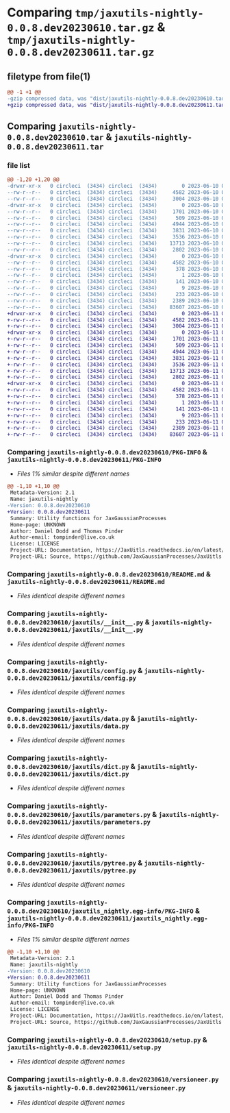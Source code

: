 # Comparing `tmp/jaxutils-nightly-0.0.8.dev20230610.tar.gz` & `tmp/jaxutils-nightly-0.0.8.dev20230611.tar.gz`

## filetype from file(1)

```diff
@@ -1 +1 @@
-gzip compressed data, was "dist/jaxutils-nightly-0.0.8.dev20230610.tar", last modified: Sat Jun 10 00:06:42 2023, max compression
+gzip compressed data, was "dist/jaxutils-nightly-0.0.8.dev20230611.tar", last modified: Sun Jun 11 00:06:35 2023, max compression
```

## Comparing `jaxutils-nightly-0.0.8.dev20230610.tar` & `jaxutils-nightly-0.0.8.dev20230611.tar`

### file list

```diff
@@ -1,20 +1,20 @@
-drwxr-xr-x   0 circleci  (3434) circleci  (3434)        0 2023-06-10 00:06:42.652812 jaxutils-nightly-0.0.8.dev20230610/
--rw-r--r--   0 circleci  (3434) circleci  (3434)     4582 2023-06-10 00:06:42.652812 jaxutils-nightly-0.0.8.dev20230610/PKG-INFO
--rw-r--r--   0 circleci  (3434) circleci  (3434)     3004 2023-06-10 00:06:36.000000 jaxutils-nightly-0.0.8.dev20230610/README.md
-drwxr-xr-x   0 circleci  (3434) circleci  (3434)        0 2023-06-10 00:06:42.656812 jaxutils-nightly-0.0.8.dev20230610/jaxutils/
--rw-r--r--   0 circleci  (3434) circleci  (3434)     1701 2023-06-10 00:06:36.000000 jaxutils-nightly-0.0.8.dev20230610/jaxutils/__init__.py
--rw-r--r--   0 circleci  (3434) circleci  (3434)      509 2023-06-10 00:06:42.656812 jaxutils-nightly-0.0.8.dev20230610/jaxutils/_version.py
--rw-r--r--   0 circleci  (3434) circleci  (3434)     4944 2023-06-10 00:06:36.000000 jaxutils-nightly-0.0.8.dev20230610/jaxutils/config.py
--rw-r--r--   0 circleci  (3434) circleci  (3434)     3831 2023-06-10 00:06:36.000000 jaxutils-nightly-0.0.8.dev20230610/jaxutils/data.py
--rw-r--r--   0 circleci  (3434) circleci  (3434)     3536 2023-06-10 00:06:36.000000 jaxutils-nightly-0.0.8.dev20230610/jaxutils/dict.py
--rw-r--r--   0 circleci  (3434) circleci  (3434)    13713 2023-06-10 00:06:36.000000 jaxutils-nightly-0.0.8.dev20230610/jaxutils/parameters.py
--rw-r--r--   0 circleci  (3434) circleci  (3434)     2802 2023-06-10 00:06:36.000000 jaxutils-nightly-0.0.8.dev20230610/jaxutils/pytree.py
-drwxr-xr-x   0 circleci  (3434) circleci  (3434)        0 2023-06-10 00:06:42.652812 jaxutils-nightly-0.0.8.dev20230610/jaxutils_nightly.egg-info/
--rw-r--r--   0 circleci  (3434) circleci  (3434)     4582 2023-06-10 00:06:42.000000 jaxutils-nightly-0.0.8.dev20230610/jaxutils_nightly.egg-info/PKG-INFO
--rw-r--r--   0 circleci  (3434) circleci  (3434)      378 2023-06-10 00:06:42.000000 jaxutils-nightly-0.0.8.dev20230610/jaxutils_nightly.egg-info/SOURCES.txt
--rw-r--r--   0 circleci  (3434) circleci  (3434)        1 2023-06-10 00:06:42.000000 jaxutils-nightly-0.0.8.dev20230610/jaxutils_nightly.egg-info/dependency_links.txt
--rw-r--r--   0 circleci  (3434) circleci  (3434)      141 2023-06-10 00:06:42.000000 jaxutils-nightly-0.0.8.dev20230610/jaxutils_nightly.egg-info/requires.txt
--rw-r--r--   0 circleci  (3434) circleci  (3434)        9 2023-06-10 00:06:42.000000 jaxutils-nightly-0.0.8.dev20230610/jaxutils_nightly.egg-info/top_level.txt
--rw-r--r--   0 circleci  (3434) circleci  (3434)      233 2023-06-10 00:06:42.656812 jaxutils-nightly-0.0.8.dev20230610/setup.cfg
--rw-r--r--   0 circleci  (3434) circleci  (3434)     2389 2023-06-10 00:06:36.000000 jaxutils-nightly-0.0.8.dev20230610/setup.py
--rw-r--r--   0 circleci  (3434) circleci  (3434)    83607 2023-06-10 00:06:36.000000 jaxutils-nightly-0.0.8.dev20230610/versioneer.py
+drwxr-xr-x   0 circleci  (3434) circleci  (3434)        0 2023-06-11 00:06:35.269529 jaxutils-nightly-0.0.8.dev20230611/
+-rw-r--r--   0 circleci  (3434) circleci  (3434)     4582 2023-06-11 00:06:35.269529 jaxutils-nightly-0.0.8.dev20230611/PKG-INFO
+-rw-r--r--   0 circleci  (3434) circleci  (3434)     3004 2023-06-11 00:06:29.000000 jaxutils-nightly-0.0.8.dev20230611/README.md
+drwxr-xr-x   0 circleci  (3434) circleci  (3434)        0 2023-06-11 00:06:35.269529 jaxutils-nightly-0.0.8.dev20230611/jaxutils/
+-rw-r--r--   0 circleci  (3434) circleci  (3434)     1701 2023-06-11 00:06:29.000000 jaxutils-nightly-0.0.8.dev20230611/jaxutils/__init__.py
+-rw-r--r--   0 circleci  (3434) circleci  (3434)      509 2023-06-11 00:06:35.269529 jaxutils-nightly-0.0.8.dev20230611/jaxutils/_version.py
+-rw-r--r--   0 circleci  (3434) circleci  (3434)     4944 2023-06-11 00:06:29.000000 jaxutils-nightly-0.0.8.dev20230611/jaxutils/config.py
+-rw-r--r--   0 circleci  (3434) circleci  (3434)     3831 2023-06-11 00:06:29.000000 jaxutils-nightly-0.0.8.dev20230611/jaxutils/data.py
+-rw-r--r--   0 circleci  (3434) circleci  (3434)     3536 2023-06-11 00:06:29.000000 jaxutils-nightly-0.0.8.dev20230611/jaxutils/dict.py
+-rw-r--r--   0 circleci  (3434) circleci  (3434)    13713 2023-06-11 00:06:29.000000 jaxutils-nightly-0.0.8.dev20230611/jaxutils/parameters.py
+-rw-r--r--   0 circleci  (3434) circleci  (3434)     2802 2023-06-11 00:06:29.000000 jaxutils-nightly-0.0.8.dev20230611/jaxutils/pytree.py
+drwxr-xr-x   0 circleci  (3434) circleci  (3434)        0 2023-06-11 00:06:35.269529 jaxutils-nightly-0.0.8.dev20230611/jaxutils_nightly.egg-info/
+-rw-r--r--   0 circleci  (3434) circleci  (3434)     4582 2023-06-11 00:06:35.000000 jaxutils-nightly-0.0.8.dev20230611/jaxutils_nightly.egg-info/PKG-INFO
+-rw-r--r--   0 circleci  (3434) circleci  (3434)      378 2023-06-11 00:06:35.000000 jaxutils-nightly-0.0.8.dev20230611/jaxutils_nightly.egg-info/SOURCES.txt
+-rw-r--r--   0 circleci  (3434) circleci  (3434)        1 2023-06-11 00:06:35.000000 jaxutils-nightly-0.0.8.dev20230611/jaxutils_nightly.egg-info/dependency_links.txt
+-rw-r--r--   0 circleci  (3434) circleci  (3434)      141 2023-06-11 00:06:35.000000 jaxutils-nightly-0.0.8.dev20230611/jaxutils_nightly.egg-info/requires.txt
+-rw-r--r--   0 circleci  (3434) circleci  (3434)        9 2023-06-11 00:06:35.000000 jaxutils-nightly-0.0.8.dev20230611/jaxutils_nightly.egg-info/top_level.txt
+-rw-r--r--   0 circleci  (3434) circleci  (3434)      233 2023-06-11 00:06:35.269529 jaxutils-nightly-0.0.8.dev20230611/setup.cfg
+-rw-r--r--   0 circleci  (3434) circleci  (3434)     2389 2023-06-11 00:06:29.000000 jaxutils-nightly-0.0.8.dev20230611/setup.py
+-rw-r--r--   0 circleci  (3434) circleci  (3434)    83607 2023-06-11 00:06:29.000000 jaxutils-nightly-0.0.8.dev20230611/versioneer.py
```

### Comparing `jaxutils-nightly-0.0.8.dev20230610/PKG-INFO` & `jaxutils-nightly-0.0.8.dev20230611/PKG-INFO`

 * *Files 1% similar despite different names*

```diff
@@ -1,10 +1,10 @@
 Metadata-Version: 2.1
 Name: jaxutils-nightly
-Version: 0.0.8.dev20230610
+Version: 0.0.8.dev20230611
 Summary: Utility functions for JaxGaussianProcesses
 Home-page: UNKNOWN
 Author: Daniel Dodd and Thomas Pinder
 Author-email: tompinder@live.co.uk
 License: LICENSE
 Project-URL: Documentation, https://JaxUitls.readthedocs.io/en/latest/
 Project-URL: Source, https://github.com/JaxGaussianProcesses/JaxUitls
```

### Comparing `jaxutils-nightly-0.0.8.dev20230610/README.md` & `jaxutils-nightly-0.0.8.dev20230611/README.md`

 * *Files identical despite different names*

### Comparing `jaxutils-nightly-0.0.8.dev20230610/jaxutils/__init__.py` & `jaxutils-nightly-0.0.8.dev20230611/jaxutils/__init__.py`

 * *Files identical despite different names*

### Comparing `jaxutils-nightly-0.0.8.dev20230610/jaxutils/config.py` & `jaxutils-nightly-0.0.8.dev20230611/jaxutils/config.py`

 * *Files identical despite different names*

### Comparing `jaxutils-nightly-0.0.8.dev20230610/jaxutils/data.py` & `jaxutils-nightly-0.0.8.dev20230611/jaxutils/data.py`

 * *Files identical despite different names*

### Comparing `jaxutils-nightly-0.0.8.dev20230610/jaxutils/dict.py` & `jaxutils-nightly-0.0.8.dev20230611/jaxutils/dict.py`

 * *Files identical despite different names*

### Comparing `jaxutils-nightly-0.0.8.dev20230610/jaxutils/parameters.py` & `jaxutils-nightly-0.0.8.dev20230611/jaxutils/parameters.py`

 * *Files identical despite different names*

### Comparing `jaxutils-nightly-0.0.8.dev20230610/jaxutils/pytree.py` & `jaxutils-nightly-0.0.8.dev20230611/jaxutils/pytree.py`

 * *Files identical despite different names*

### Comparing `jaxutils-nightly-0.0.8.dev20230610/jaxutils_nightly.egg-info/PKG-INFO` & `jaxutils-nightly-0.0.8.dev20230611/jaxutils_nightly.egg-info/PKG-INFO`

 * *Files 1% similar despite different names*

```diff
@@ -1,10 +1,10 @@
 Metadata-Version: 2.1
 Name: jaxutils-nightly
-Version: 0.0.8.dev20230610
+Version: 0.0.8.dev20230611
 Summary: Utility functions for JaxGaussianProcesses
 Home-page: UNKNOWN
 Author: Daniel Dodd and Thomas Pinder
 Author-email: tompinder@live.co.uk
 License: LICENSE
 Project-URL: Documentation, https://JaxUitls.readthedocs.io/en/latest/
 Project-URL: Source, https://github.com/JaxGaussianProcesses/JaxUitls
```

### Comparing `jaxutils-nightly-0.0.8.dev20230610/setup.py` & `jaxutils-nightly-0.0.8.dev20230611/setup.py`

 * *Files identical despite different names*

### Comparing `jaxutils-nightly-0.0.8.dev20230610/versioneer.py` & `jaxutils-nightly-0.0.8.dev20230611/versioneer.py`

 * *Files identical despite different names*

